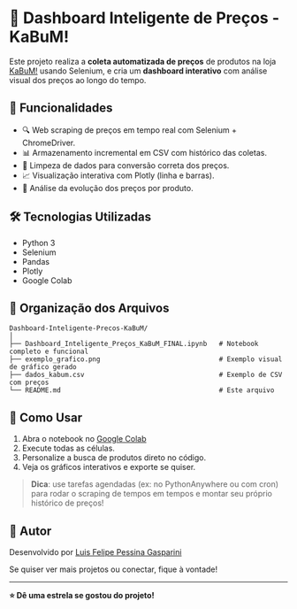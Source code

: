# 🧠 Dashboard Inteligente de Preços - KaBuM!

Este projeto realiza a **coleta automatizada de preços** de produtos na loja [KaBuM!](https://www.kabum.com.br/) usando Selenium, e cria um **dashboard interativo** com análise visual dos preços ao longo do tempo.

## 🚀 Funcionalidades

- 🔍 Web scraping de preços em tempo real com Selenium + ChromeDriver.
- 📊 Armazenamento incremental em CSV com histórico das coletas.
- 🧼 Limpeza de dados para conversão correta dos preços.
- 📈 Visualização interativa com Plotly (linha e barras).
- 📅 Análise da evolução dos preços por produto.

## 🛠️ Tecnologias Utilizadas

- Python 3
- Selenium
- Pandas
- Plotly
- Google Colab


## 📁 Organização dos Arquivos

```
Dashboard-Inteligente-Precos-KaBuM/
│
├── Dashboard_Inteligente_Preços_KaBuM_FINAL.ipynb   # Notebook completo e funcional
├── exemplo_grafico.png                              # Exemplo visual de gráfico gerado
├── dados_kabum.csv                                  # Exemplo de CSV com preços
└── README.md                                        # Este arquivo
```

## 🧠 Como Usar

1. Abra o notebook no [Google Colab](https://colab.research.google.com/)
2. Execute todas as células.
3. Personalize a busca de produtos direto no código.
4. Veja os gráficos interativos e exporte se quiser.

> **Dica**: use tarefas agendadas (ex: no PythonAnywhere ou com cron) para rodar o scraping de tempos em tempos e montar seu próprio histórico de preços!

## 🔗 Autor

Desenvolvido por [Luis Felipe Pessina Gasparini](https://www.linkedin.com/in/luis-felipe-pessina-gasparini-245098358/) 

Se quiser ver mais projetos ou conectar, fique à vontade!

---
**⭐ Dê uma estrela se gostou do projeto!**
